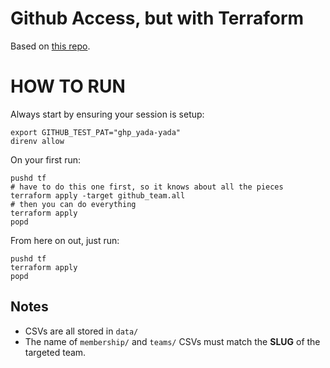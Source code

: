 # Github Access, but with Terraform

Based on [this repo](https://github.com/hashicorp-education/learn-terraform-github-user-teams).


# HOW TO RUN

Always start by ensuring your session is setup: 
```
export GITHUB_TEST_PAT="ghp_yada-yada"
direnv allow
```

On your first run:
```shell
pushd tf
# have to do this one first, so it knows about all the pieces
terraform apply -target github_team.all
# then you can do everything
terraform apply
popd
```

From here on out, just run: 
```
pushd tf
terraform apply
popd
```


## Notes

- CSVs are all stored in `data/`
- The name of `membership/` and `teams/` CSVs must match the __SLUG__ of the targeted team.